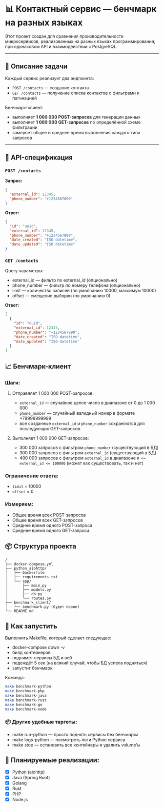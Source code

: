 # 📊 Контактный сервис — бенчмарк на разных языках

Этот проект создан для сравнения производительности микросервисов, реализованных на разных языках программирования, при одинаковом API и взаимодействии с PostgreSQL.

---

## 📖 Описание задачи

Каждый сервис реализует два эндпоинта:
- `POST /contacts` — создание контакта
- `GET /contacts` — получение списка контактов с фильтрами и пагинацией

Бенчмарк-клиент:
- выполняет **1 000 000 POST-запросов** для генерации данных
- выполняет **1 000 000 GET-запросов** по определённой схеме фильтрации
- замеряет общее и среднее время выполнения каждого типа запросов

---

## 📑 API-спецификация

### `POST /contacts`

**Запрос:**
```json
{
  "external_id": 12345,
  "phone_number": "+1234567890"
}
```

**Ответ:**
```json
{
  "id": "uuid",
  "external_id": 12345,
  "phone_number": "+1234567890",
  "date_created": "ISO datetime",
  "date_updated": "ISO datetime"
}
```

### `GET /contacts`

Query параметры:

- external_id — фильтр по external_id (опционально)
- phone_number — фильтр по номеру телефона (опционально)
- limit — количество записей (по умолчанию 10000, максимум 10000)
- offset — смещение выборки (по умолчанию 0)

**Ответ:**
```json
[
  {
    "id": "uuid",
    "external_id": 12345,
    "phone_number": "+1234567890",
    "date_created": "ISO datetime",
    "date_updated": "ISO datetime"
  }
]
```
## 📈 Бенчмарк-клиент

### Шаги:

1. Отправляет 1 000 000 POST-запросов:

   - `external_id` — случайное целое число в диапазоне от 0 до 1 000 000
   - `phone_number` — случайный валидный номер в формате +79999999999
   - все созданные `external_id` и `phone_number` сохраняются для последующих GET-запросов.

2. Выполняет 1 000 000 GET-запросов:

   - 300 000 запросов с фильтром `phone_number` (существующий в БД)
   - 300 000 запросов с фильтром `external_id` (существующий в БД)
   - 400 000 запросов с фильтром `external_id` в диапазоне `0 <= external_id <= 100000` (может как существовать, так и нет)

### Ограничение ответа:

- `limit` = 10000
- `offset` = 0

### Измеряем:

- Общее время всех POST-запросов
- Общее время всех GET-запросов
- Среднее время одного POST-запроса
- Среднее время одного GET-запроса

## 📦 Структура проекта

```
/
├── docker-compose.yml
├── python_aiohttp/
│   ├── Dockerfile
│   ├── requirements.txt
│   └── app/
│       ├── main.py
│       ├── models.py
│       ├── db.py
│       └── routes.py
├── benchmark_client/
│   └── benchmark.py (будет позже)
└── README.md
```

## 🚀 Как запустить

Выполнить Makefile, который сделает следующее:

- docker-compose down -v
- билд контейнеров
- поднимет сервисы БД и веб
- подождёт 5 сек (на всякий случай, чтобы БД успела подняться)
- запустит бенчмарк

Команда:

```bash
make benchmark-python
make benchmark-php
make benchmark-java
make benchmark-rust
make benchmark-go
make benchmark-node
```

### 📦 Другие удобные таргеты:

- make run-python — просто поднять сервисы без бенчмарка
- make logs-python — посмотреть логи Python сервиса
- make stop — остановить все контейнеры и удалить volume'ы

## 📌 Планируемые реализации:

- [x] Python (aiohttp)
- [x] Java (Spring Boot)
- [x] Golang
- [x] Rust
- [x] PHP
- [x] Node.js
